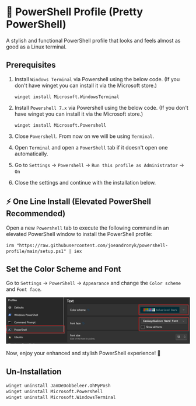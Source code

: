 # 🎨 PowerShell Profile (Pretty PowerShell)

A stylish and functional PowerShell profile that looks and feels almost as good as a Linux terminal.

## Prerequisites

1. Install `Windows Terminal` via Powershell using the below code.  (If you don't have winget you can install it via the Microsoft store.)
    ```
    winget install Microsoft.WindowsTerminal
    ```

2. Install `Powershell 7.x` via Powershell using the below code. (If you don't have winget you can install it via the Microsoft store.)
   ```
   winget install Microsoft.Powershell
   ```

3. Close `Powershell`.  From now on we will be using `Terminal`.
4. Open `Terminal` and open a `PowerShell` tab if it doesn't open one automatically.
5. Go to `Settings` -> `Powershell` -> `Run this profile as Administrator` -> `On`
6. Close the settings and continue with the installation below.

## ⚡ One Line Install (Elevated PowerShell Recommended)

Open a new `Powershell` tab to execute the following command in an elevated PowerShell window to install the PowerShell profile:

```
irm "https://raw.githubusercontent.com/joeandronyk/powershell-profile/main/setup.ps1" | iex
```

## Set the Color Scheme and Font

Go to `Settings` -> `PowerShell` -> `Appearance` and change the `Color scheme` and `Font face`.

![image](images/powershell-settings.png)

Now, enjoy your enhanced and stylish PowerShell experience! 🚀


## Un-Installation

```
winget uninstall JanDeDobbeleer.OhMyPosh
winget uninstall Microsoft.Powershell
winget uninstall Microsoft.WindowsTerminal
```